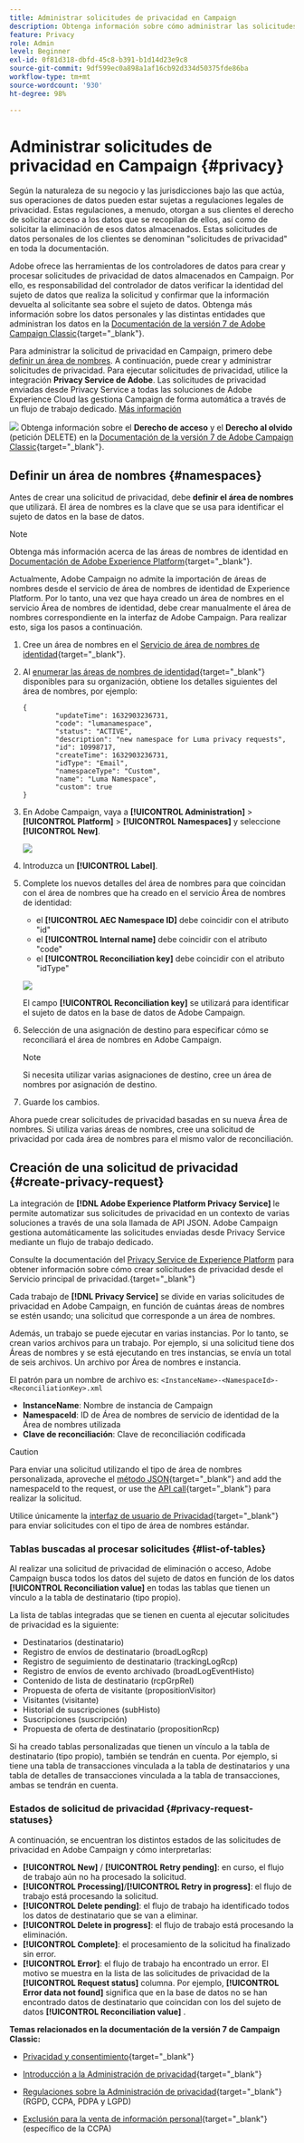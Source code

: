 ```yaml
---
title: Administrar solicitudes de privacidad en Campaign
description: Obtenga información sobre cómo administrar las solicitudes de privacidad en Campaign
feature: Privacy
role: Admin
level: Beginner
exl-id: 0f81d318-dbfd-45c8-b391-b1d14d23e9c8
source-git-commit: 9df599ec0a898a1af16cb92d334d50375fde86ba
workflow-type: tm+mt
source-wordcount: '930'
ht-degree: 98%

---
```


# Administrar solicitudes de privacidad en Campaign {#privacy}

Según la naturaleza de su negocio y las jurisdicciones bajo las que actúa, sus operaciones de datos pueden estar sujetas a regulaciones legales de privacidad. Estas regulaciones, a menudo, otorgan a sus clientes el derecho de solicitar acceso a los datos que se recopilan de ellos, así como de solicitar la eliminación de esos datos almacenados. Estas solicitudes de datos personales de los clientes se denominan &quot;solicitudes de privacidad&quot; en toda la documentación.

Adobe ofrece las herramientas de los controladores de datos para crear y procesar solicitudes de privacidad de datos almacenados en Campaign. Por ello, es responsabilidad del controlador de datos verificar la identidad del sujeto de datos que realiza la solicitud y confirmar que la información devuelta al solicitante sea sobre el sujeto de datos. Obtenga más información sobre los datos personales y las distintas entidades que administran los datos en la [Documentación de la versión 7 de Adobe Campaign Classic](https://experienceleague.adobe.com/docs/campaign-classic/using/getting-started/privacy/privacy-and-recommendations.html?lang=es#personal-data){target="_blank"}.


Para administrar la solicitud de privacidad en Campaign, primero debe [definir un área de nombres](#namespaces). A continuación, puede crear y administrar solicitudes de privacidad. Para ejecutar solicitudes de privacidad, utilice la integración **Privacy Service de Adobe**. Las solicitudes de privacidad enviadas desde Privacy Service a todas las soluciones de Adobe Experience Cloud las gestiona Campaign de forma automática a través de un flujo de trabajo dedicado. [Más información](#create-privacy-request)

![](../assets/do-not-localize/speech.png) Obtenga información sobre el **Derecho de acceso** y el **Derecho al olvido** (petición DELETE) en la [Documentación de la versión 7 de Adobe Campaign Classic](https://experienceleague.adobe.com/docs/campaign-classic/using/getting-started/privacy/privacy-management.html?lang=es#right-access-forgotten){target="_blank"}.

<!--
>[!NOTE]
>
>This capability is available starting Campaign v8.3. To check your version, refer to [this section](compatibility-matrix.md#how-to-check-your-campaign-version-and-buildversion)-->

## Definir un área de nombres {#namespaces}

Antes de crear una solicitud de privacidad, debe **definir el área de nombres** que utilizará. El área de nombres es la clave que se usa para identificar el sujeto de datos en la base de datos.

>[!NOTE]
>
>Obtenga más información acerca de las áreas de nombres de identidad en [Documentación de Adobe Experience Platform](https://experienceleague.adobe.com/docs/experience-platform/identity/namespaces.html?lang=es){target="_blank"}.

Actualmente, Adobe Campaign no admite la importación de áreas de nombres desde el servicio de área de nombres de identidad de Experience Platform. Por lo tanto, una vez que haya creado un área de nombres en el servicio Área de nombres de identidad, debe crear manualmente el área de nombres correspondiente en la interfaz de Adobe Campaign. Para realizar esto, siga los pasos a continuación.

<!--v7?
Three namespaces are available out-of-the-box: email, phone and mobile phone. If you need a different namespace (a recipient custom field, for example), you can create a new one from **[!UICONTROL Administration]** > **[!UICONTROL Platform]** > **[!UICONTROL Namespaces]**.

>[!NOTE]
>
>For optimal performance, it is recommended to use out-of-the-box namespaces.
-->

1. Cree un área de nombres en el [Servicio de área de nombres de identidad](https://developer.adobe.com/experience-platform-apis/references/identity-service/#tag/Identity-Namespace){target="_blank"}.

1. Al [enumerar las áreas de nombres de identidad](https://developer.adobe.com/experience-platform-apis/references/identity-service/#operation/getIdNamespaces){target="_blank"} disponibles para su organización, obtiene los detalles siguientes del área de nombres, por ejemplo:

   ```
   {
           "updateTime": 1632903236731,
           "code": "lumanamespace",
           "status": "ACTIVE",
           "description": "new namespace for Luma privacy requests",
           "id": 10998717,
           "createTime": 1632903236731,
           "idType": "Email",
           "namespaceType": "Custom",
           "name": "Luma Namespace",
           "custom": true
   }
   ```

1. En Adobe Campaign, vaya a **[!UICONTROL Administration]** > **[!UICONTROL Platform]** > **[!UICONTROL Namespaces]** y seleccione **[!UICONTROL New]**.

   ![](assets/privacy-namespaces-new.png)

1. Introduzca un **[!UICONTROL Label]**.

1. Complete los nuevos detalles del área de nombres para que coincidan con el área de nombres que ha creado en el servicio Área de nombres de identidad:

   * el **[!UICONTROL AEC Namespace ID]** debe coincidir con el atributo &quot;id&quot;
   * el **[!UICONTROL Internal name]** debe coincidir con el atributo &quot;code&quot;
   * el **[!UICONTROL Reconciliation key]** debe coincidir con el atributo &quot;idType&quot;

   ![](assets/privacy-namespaces-details.png)

   El campo **[!UICONTROL Reconciliation key]** se utilizará para identificar el sujeto de datos en la base de datos de Adobe Campaign.

1. Selección de una asignación de destino <!--(**[!UICONTROL Recipients]**, **[!UICONTROL Real time event]** or **[!UICONTROL Subscriptions]**)--> para especificar cómo se reconciliará el área de nombres en Adobe Campaign.

   >[!NOTE]
   >
   >Si necesita utilizar varias asignaciones de destino, cree un área de nombres por asignación de destino.

1. Guarde los cambios.

Ahora puede crear solicitudes de privacidad basadas en su nueva Área de nombres. Si utiliza varias áreas de nombres, cree una solicitud de privacidad por cada área de nombres para el mismo valor de reconciliación.

## Creación de una solicitud de privacidad {#create-privacy-request}

La integración de **[!DNL Adobe Experience Platform Privacy Service]** le permite automatizar sus solicitudes de privacidad en un contexto de varias soluciones a través de una sola llamada de API JSON. Adobe Campaign gestiona automáticamente las solicitudes enviadas desde Privacy Service mediante un flujo de trabajo dedicado.

Consulte la documentación del [Privacy Service de Experience Platform](https://experienceleague.adobe.com/docs/experience-platform/destinations/home.html?lang=es) para obtener información sobre cómo crear solicitudes de privacidad desde el Servicio principal de privacidad.{target="_blank"}

Cada trabajo de **[!DNL Privacy Service]** se divide en varias solicitudes de privacidad en Adobe Campaign, en función de cuántas áreas de nombres se estén usando; una solicitud que corresponde a un área de nombres.

Además, un trabajo se puede ejecutar en varias instancias. Por lo tanto, se crean varios archivos para un trabajo. Por ejemplo, si una solicitud tiene dos Áreas de nombres y se está ejecutando en tres instancias, se envía un total de seis archivos. Un archivo por Área de nombres e instancia.

El patrón para un nombre de archivo es: `<InstanceName>-<NamespaceId>-<ReconciliationKey>.xml`

* **InstanceName**: Nombre de instancia de Campaign
* **NamespaceId**: ID de Área de nombres de servicio de identidad de la Área de nombres utilizada
* **Clave de reconciliación**: Clave de reconciliación codificada

>[!CAUTION]
>
>Para enviar una solicitud utilizando el tipo de área de nombres personalizada, aproveche el [método JSON](https://experienceleague.adobe.com/docs/experience-platform/privacy/ui/user-guide.html?lang=es#json){target="_blank"} and add the namespaceId to the request, or use the [API call](https://experienceleague.adobe.com/docs/experience-platform/privacy/api/privacy-jobs.html?lang=es#access-delete){target="_blank"} para realizar la solicitud.
>
>Utilice únicamente la [interfaz de usuario de Privacidad](https://experienceleague.adobe.com/docs/experience-platform/privacy/ui/user-guide.html?lang=es#request-builder){target="_blank"} para enviar solicitudes con el tipo de área de nombres estándar.

### Tablas buscadas al procesar solicitudes {#list-of-tables}

Al realizar una solicitud de privacidad de eliminación o acceso, Adobe Campaign busca todos los datos del sujeto de datos en función de los datos **[!UICONTROL Reconciliation value]** en todas las tablas que tienen un vínculo a la tabla de destinatario (tipo propio).

La lista de tablas integradas que se tienen en cuenta al ejecutar solicitudes de privacidad es la siguiente:

* Destinatarios (destinatario)
* Registro de envíos de destinatario (broadLogRcp)
* Registro de seguimiento de destinatario (trackingLogRcp)
* Registro de envíos de evento archivado (broadLogEventHisto)
* Contenido de lista de destinatario (rcpGrpRel)
* Propuesta de oferta de visitante (propositionVisitor)
* Visitantes (visitante)
* Historial de suscripciones (subHisto)
* Suscripciones (suscripción)
* Propuesta de oferta de destinatario (propositionRcp)

Si ha creado tablas personalizadas que tienen un vínculo a la tabla de destinatario (tipo propio), también se tendrán en cuenta. Por ejemplo, si tiene una tabla de transacciones vinculada a la tabla de destinatarios y una tabla de detalles de transacciones vinculada a la tabla de transacciones, ambas se tendrán en cuenta.
<!--
>[!CAUTION]
>
>If you perform Privacy batch requests using profile deletion workflows, please take into consideration the following remarks:
>* Profile deletion via workflows do not process children tables.
>* You need to handle the deletion for all the children tables.
>* Adobe recommends that you create an ETL workflow that add the lines to delete in the Privacy Access table and let the **[!UICONTROL Delete privacy requests data]** workflow perform the deletion. We suggest to limit to 200 profiles per day to delete for performance reasons.-->

### Estados de solicitud de privacidad {#privacy-request-statuses}

A continuación, se encuentran los distintos estados de las solicitudes de privacidad en Adobe Campaign y cómo interpretarlas:

* **[!UICONTROL New]** / **[!UICONTROL Retry pending]**: en curso, el flujo de trabajo aún no ha procesado la solicitud.
* **[!UICONTROL Processing]**/**[!UICONTROL Retry in progress]**: el flujo de trabajo está procesando la solicitud.
* **[!UICONTROL Delete pending]**: el flujo de trabajo ha identificado todos los datos de destinatario que se van a eliminar.
* **[!UICONTROL Delete in progress]**: el flujo de trabajo está procesando la eliminación.
* **[!UICONTROL Complete]**: el procesamiento de la solicitud ha finalizado sin error.
* **[!UICONTROL Error]**: el flujo de trabajo ha encontrado un error. El motivo se muestra en la lista de las solicitudes de privacidad de la **[!UICONTROL Request status]** columna. Por ejemplo, **[!UICONTROL Error data not found]** significa que en la base de datos no se han encontrado datos de destinatario que coincidan con los del sujeto de datos **[!UICONTROL Reconciliation value]** .

**Temas relacionados en la documentación de la versión 7 de Campaign Classic:**

* [Privacidad y consentimiento](https://experienceleague.adobe.com/docs/campaign-classic/using/getting-started/privacy/privacy-and-recommendations.html?lang=es){target="_blank"}

* [Introducción a la Administración de privacidad](https://experienceleague.adobe.com/docs/campaign-classic/using/getting-started/privacy/privacy-management.html?lang=es){target="_blank"}

* [Regulaciones sobre la Administración de privacidad](https://experienceleague.adobe.com/docs/campaign-classic/using/getting-started/privacy/privacy-management.html?lang=es#privacy-management-regulations){target="_blank"} (RGPD, CCPA, PDPA y LGPD)

* [Exclusión para la venta de información personal](https://experienceleague.adobe.com/docs/campaign-classic/using/getting-started/privacy/privacy-requests/privacy-requests-ccpa.html?lang=es){target="_blank"} (específico de la CCPA)
